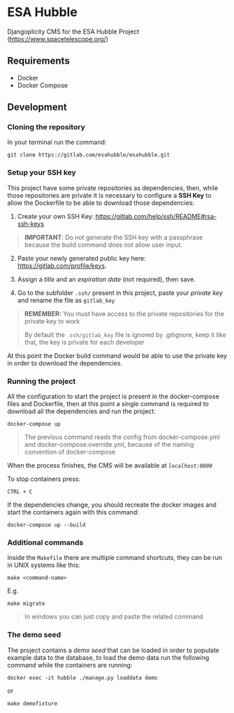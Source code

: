 # ESA Hubble

Djangoplicity CMS for the ESA Hubble Project (https://www.spacetelescope.org/)

## Requirements

- Docker
- Docker Compose

## Development

### Cloning the repository

In your terminal run the command:

```` 
git clone https://gitlab.com/esahubble/esahubble.git
````

### Setup your SSH key

This project have some private repositories as dependencies, then, while those repositories are private
it is necessary to configure a **SSH Key** to allow the Dockerfile to be able to download those dependencies:

1. Create your own SSH Key: https://gitlab.com/help/ssh/README#rsa-ssh-keys
> **IMPORTANT**: Do not generate the SSH key with a passphrase because the build command does not allow user input.
2. Paste your newly generated public key here: https://gitlab.com/profile/keys.

3. Assign a _title_ and an _expiration date_ (not required), then save.
4. Go to the subfolder `.ssh/` present in this project, paste your _private key_ and rename the file as `gitlab_key`

> **REMEMBER:** You must have access to the private repositories for the private key to work

> By default the `.ssh/gitlab_key` file is ignored by .gitignore, keep it like that, the key is private for each developer

At this point the Docker build command would be able to use the private key in order to download the dependencies.

### Running the project

All the configuration to start the project is present in the docker-compose files and Dockerfile,
then at this point a single command is required to download all the dependencies and run the project:

```` 
docker-compose up
````

> The previous command reads the config from docker-compose.yml and docker-compose.override.yml, because of the naming convention of docker-compose

When the process finishes, the CMS will be available at *`localhost:8000`*

To stop containers press:

```
CTRL + C
```

If the dependencies change, you should recreate the docker images and start the containers again with this command:

```` 
docker-compose up --build
````

### Additional commands

Inside the `Makefile` there are multiple command shortcuts, they can be run in UNIX systems like this:

```
make <command-name>
```

E.g.

```
make migrate
```

> In windows you can just copy and paste the related command

### The demo seed

The project contains a _demo seed_ that can be loaded in order to populate example data to the database, to load the demo data run the following command while the containers are running:

```
docker exec -it hubble ./manage.py loaddata demo
```

or

```
make demofixture
```
